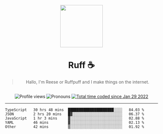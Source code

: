 <div align='center'>
  <img src='https://ruff.cafe/cdn/ruffpuff.jpg' width='140' height='140' />
  <h1>Ruff ☕️</h1>
  <blockquote>Hallo, I'm Reese or Ruffpuff and I make things on the internet.</blockquote>
  
  <br />
  
  <img alt="Profile views" src="https://komarev.com/ghpvc/?username=ruffpuff1" />
  <img alt='Pronouns' src='https://img.shields.io/endpoint?url=https://pronoundb.org/shields/61181f81be124c42b207bffd' />
  <a href="https://wakatime.com/@72bf611d-9557-4a85-aa1d-46f6a3346744"><img src="https://wakatime.com/badge/user/72bf611d-9557-4a85-aa1d-46f6a3346744.svg" alt="Total time coded since Jan 29 2022" /></a>
</div>

<hr />

<!--START_SECTION:waka-->
```text
TypeScript   30 hrs 48 mins  █████████████████████░░░░   84.03 % 
JSON         2 hrs 20 mins   █▓░░░░░░░░░░░░░░░░░░░░░░░   06.37 % 
JavaScript   1 hr 3 mins     ▓░░░░░░░░░░░░░░░░░░░░░░░░   02.88 % 
YAML         46 mins         ▓░░░░░░░░░░░░░░░░░░░░░░░░   02.13 % 
Other        42 mins         ▒░░░░░░░░░░░░░░░░░░░░░░░░   01.92 % 
```
<!--END_SECTION:waka-->
